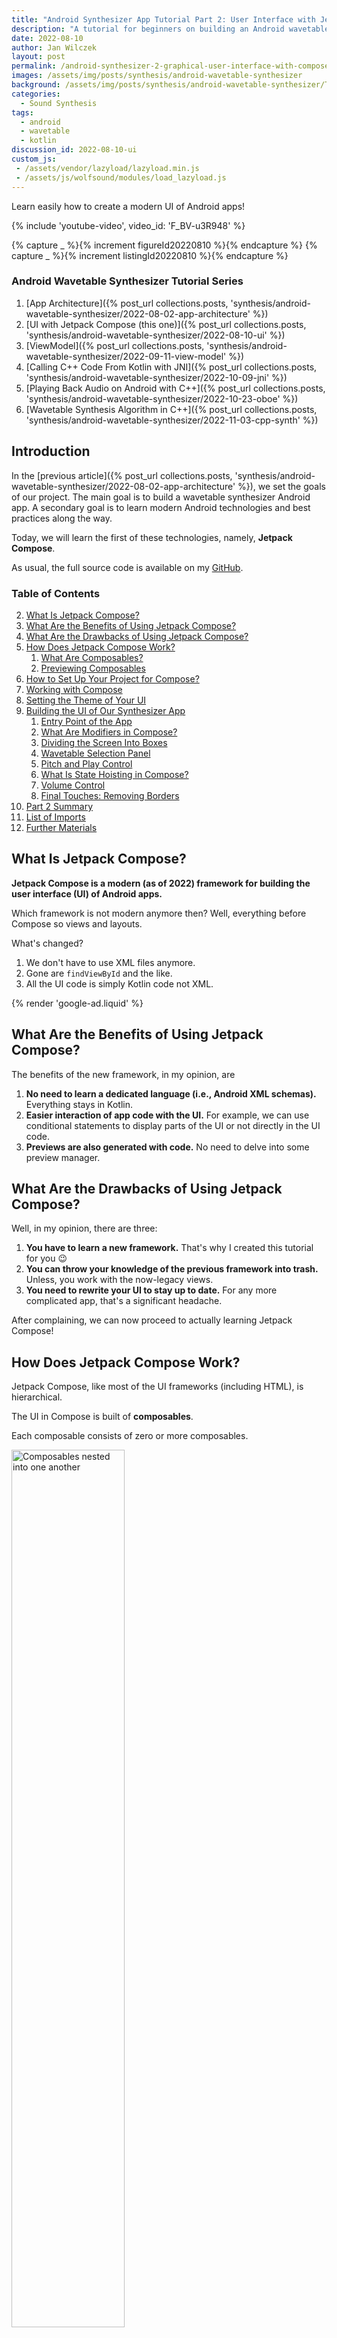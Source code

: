 ```yaml
---
title: "Android Synthesizer App Tutorial Part 2: User Interface with Jetpack Compose"
description: "A tutorial for beginners on building an Android wavetable synthesizer user interface using Compose UI and modern architecture guidelines."
date: 2022-08-10
author: Jan Wilczek
layout: post
permalink: /android-synthesizer-2-graphical-user-interface-with-compose/
images: /assets/img/posts/synthesis/android-wavetable-synthesizer
background: /assets/img/posts/synthesis/android-wavetable-synthesizer/Thumbnail.webp
categories:
  - Sound Synthesis
tags:
  - android
  - wavetable
  - kotlin
discussion_id: 2022-08-10-ui
custom_js:
 - /assets/vendor/lazyload/lazyload.min.js
 - /assets/js/wolfsound/modules/load_lazyload.js
---
```

Learn easily how to create a modern UI of Android apps!

{% include 'youtube-video', video_id: 'F_BV-u3R948' %}

{% capture _ %}{% increment figureId20220810  %}{% endcapture %}
{% capture _ %}{% increment listingId20220810  %}{% endcapture %}

### Android Wavetable Synthesizer Tutorial Series

1. [App Architecture]({% post_url collections.posts, 'synthesis/android-wavetable-synthesizer/2022-08-02-app-architecture' %})
2. [UI with Jetpack Compose (this one)]({% post_url collections.posts, 'synthesis/android-wavetable-synthesizer/2022-08-10-ui' %})
3. [ViewModel]({% post_url collections.posts, 'synthesis/android-wavetable-synthesizer/2022-09-11-view-model' %})
4. [Calling C++ Code From Kotlin with JNI]({% post_url collections.posts, 'synthesis/android-wavetable-synthesizer/2022-10-09-jni' %})
5. [Playing Back Audio on Android with C++]({% post_url collections.posts, 'synthesis/android-wavetable-synthesizer/2022-10-23-oboe' %})
6. [Wavetable Synthesis Algorithm in C++]({% post_url collections.posts, 'synthesis/android-wavetable-synthesizer/2022-11-03-cpp-synth' %})

## Introduction

In the [previous article]({% post_url collections.posts, 'synthesis/android-wavetable-synthesizer/2022-08-02-app-architecture' %}), we set the goals of our project. The main goal is to build a wavetable synthesizer Android app. A secondary goal is to learn modern Android technologies and best practices along the way.

Today, we will learn the first of these technologies, namely, **Jetpack Compose**.

As usual, the full source code is available on my [GitHub](https://github.com/JanWilczek/android-wavetable-synthesizer).

### Table of Contents

2. [What Is Jetpack Compose?](#what-is-jetpack-compose)
3. [What Are the Benefits of Using Jetpack Compose?](#what-are-the-benefits-of-using-jetpack-compose)
4. [What Are the Drawbacks of Using Jetpack Compose?](#what-are-the-drawbacks-of-using-jetpack-compose)
5. [How Does Jetpack Compose Work?](#how-does-jetpack-compose-work)
   1. [What Are Composables?](#what-are-composables)
   2. [Previewing Composables](#previewing-composables)
6. [How to Set Up Your Project for Compose?](#how-to-set-up-your-project-for-compose)
7. [Working with Compose](#working-with-compose)
8. [Setting the Theme of Your UI](#setting-the-theme-of-your-ui)
9. [Building the UI of Our Synthesizer App](#building-the-ui-of-our-synthesizer-app)
   1. [Entry Point of the App](#entry-point-of-the-app)
   2. [What Are Modifiers in Compose?](#what-are-modifiers-in-compose)
   3. [Dividing the Screen Into Boxes](#dividing-the-screen-into-boxes)
   4. [Wavetable Selection Panel](#wavetable-selection-panel)
   5. [Pitch and Play Control](#pitch-and-play-control)
   6. [What Is State Hoisting in Compose?](#what-is-state-hoisting-in-compose)
   7. [Volume Control](#volume-control)
   8. [Final Touches: Removing Borders](#final-touches-removing-borders)
10. [Part 2 Summary](#part-2-summary)
11. [List of Imports](#list-of-imports)
12. [Further Materials](#further-materials)

## What Is Jetpack Compose?

**Jetpack Compose is a modern (as of 2022) framework for building the user interface (UI) of Android apps.**

Which framework is not modern anymore then? Well, everything before Compose so views and layouts.

What's changed?

1. We don't have to use XML files anymore.
2. Gone are `findViewById` and the like.
3. All the UI code is simply Kotlin code not XML.

{% render 'google-ad.liquid' %}

## What Are the Benefits of Using Jetpack Compose?

The benefits of the new framework, in my opinion, are

1. **No need to learn a dedicated language (i.e., Android XML schemas).** Everything stays in Kotlin.
2. **Easier interaction of app code with the UI.** For example, we can use conditional statements to display parts of the UI or not directly in the UI code.
3. **Previews are also generated with code.** No need to delve into some preview manager.

## What Are the Drawbacks of Using Jetpack Compose?

Well, in my opinion, there are three:

1. **You have to learn a new framework.** That's why I created this tutorial for you 😉
2. **You can throw your knowledge of the previous framework into trash.** Unless, you work with the now-legacy views.
3. **You need to rewrite your UI to stay up to date.** For any more complicated app, that's a significant headache.

After complaining, we can now proceed to actually learning Jetpack Compose!

## How Does Jetpack Compose Work?

Jetpack Compose, like most of the UI frameworks (including HTML), is hierarchical.

The UI in Compose is built of **composables**.

Each composable consists of zero or more composables.

<div markdown="0">
<img class="lazyload" data-src="{{ images | append: "/composables.svg" }}" alt="Composables nested into one another" width="60%">
</div>

_Figure {% increment figureId20220810 %}. Composables are nested within each other building hierarchies._

By *composing composables* we can create any arbitrarily complex UI.

### What Are Composables?

Composables are simply Kotlin functions.

Within these functions we define what's inside of our composables.

_Listing {% increment listingId20220810  %}_
```kotlin
@Composable
fun SomeComposable(
   modifier: Modifier = Modifier
) {
   Column(
       horizontalAlignment = Alignment.CenterHorizontally,
       modifier = modifier
   ) {
       Image(
           //..
       )
       Text(
           //..
       )
   }
}
```

At the lowest level of the code written by developers, the composables contain the composable delivered by the Compose framework such as `Button`, `Text`, etc.

### Previewing Composables

What is great about composables is that we can preview them easily, which was not the case for views. Yes, we could preview views but it wasn't easy to display just parts of them without creating multiple files. With Compose, we can go as deep or as shallow as we want to.

_Listing {% increment listingId20220810  %}_
```kotlin
@Preview(showBackground = true, backgroundColor = 0xFFFFFF)
@Composable
fun SomeComposablePreview() {
    SomeComposable()
}
```

## How to Set Up Your Project for Compose?

In this demonstration, I am using Android Studio Chipmunk 2021.2.1 Patch 1.

To create a Compose application, in Android Studio:

1. In the top menu bar, click **File -> New -> New Project...**.
2. In the newly opened window, click **Empty Compose Activity** and then **Next**.
   <div markdown="0">
   <img class="lazyload" data-src="{{ images | append: "/NewProject.webp" }}" alt="New project window of Android Studio">
   </div>
   _Figure {% increment figureId20220810 %}. New project window of Android Studio._
1. Give a name to your application and the package. In our tutorial, these are "Wavetable Synthesizer" and "com.thewolfsound.wavetablesynthesizer" respectively. Also choose the location for your project files.
   <div markdown="0">
   <img class="lazyload" data-src="{{ images | append: "/ProjectSetup.webp" }}" alt="Project setup window of Android Studio">
   </div>
   _Figure {% increment figureId20220810 %}. Setup of an empty Compose activity._
1. Click **Finish**.

Congratulations! You have just generated a Compose project 😎

## Working with Compose

You should have obtained a file named *MainActivity.kt*. This file shows you how to build a simple composable and how to preview it.

In general, you create a composable by annotating a function with the `@Composable` annotation.

_Listing {% increment listingId20220810  %}_
```kotlin
@Composable
fun Greeting() {
    Text(text = "Hello, World!")
}
```

You can preview the composable by writing another function and annotating it with the `@Preview` annotation.

Previews must be composables as well so you also need to prefix them with the `@Composable` annotation.

_Listing {% increment listingId20220810  %}_
```kotlin
@Preview(showBackground = true)
@Composable
fun DefaultPreview() {
    WavetableSynthesizerTheme {
        Greeting()
    }
}
```
## Setting the Theme of Your UI

`WavetableSynthesizerTheme` is a theme of your app defined in `ui.theme` subpackage in the file *Theme.kt*. The theme contains colors, fonts, and shapes your app should use.

For now, we will change the colors to match WolfSound's visual identity. For this, we need to edit the file *Color.kt*.

_Listing {% increment listingId20220810  %}_
```kotlin
package com.thewolfsound.wavetablesynthesizer.ui.theme

import androidx.compose.ui.graphics.Color

val WolfSoundOrange = Color(0xFFEF7600)
val WolfSoundDarkOrange = Color(0xFF854200)
val WolfSoundGray = Color(0xFF7C7C7C)
```

We can now edit the *Theme.kt* file. There, we replace the previous definitions of palettes with our own ones.

_Listing {% increment listingId20220810  %}_
```kotlin
//...
private val DarkColorPalette = darkColors(
    primary = WolfSoundOrange,
    primaryVariant = WolfSoundDarkOrange,
    secondary = WolfSoundGray
)

private val LightColorPalette = lightColors(
    primary = WolfSoundOrange,
    primaryVariant = WolfSoundDarkOrange,
    secondary = WolfSoundGray
)
//...
```

The remaining default code in the file can stay as it was generated.

## Building the UI of Our Synthesizer App

Let me show you how the UI of our synthesizer will look like at the end.

<div markdown="0">
<img class="lazyload" data-src="{{ images | append: "/SynthesizerUI.webp" }}" alt="Graphical user interface of the synthesizer app">
</div>

_Figure {% increment figureId20220810 %}. Graphical user interface of the synthesizer app we are going to build._

To build it, we can follow a top-down approach or a bottom-up approach.

I prefer the former because I find it easier to divide the UI mentally into boxes.

### Entry Point of the App

Instead of using previews, we will be building our app on the emulator because it's fast and easy to set up for the landscape orientation.

The entry point of our application is the `onCreate()` method of `MainActivity` class. So let's replace the generated code with the following one.

_Listing {% increment listingId20220810  %}_
```kotlin
class MainActivity : ComponentActivity() {

    override fun onCreate(savedInstanceState: Bundle?) {
        super.onCreate(savedInstanceState)
        requestedOrientation = ActivityInfo.SCREEN_ORIENTATION_LANDSCAPE
        setContent {
            WavetableSynthesizerTheme {
                Surface(modifier = Modifier.fillMaxSize(),
                    color = MaterialTheme.colors.background) {
                    WavetableSynthesizerApp(Modifier)
                }
            }
        }
    }
}

@Composable
fun WavetableSynthesizerApp(
    modifier: Modifier
) {
}
```

Let's comment on this code a little bit.

1. `super.onCreate(savedInstanceState)` was generated by default so we leave it as it is.
2. `requestedOrientation` allows us to enforce a particular screen orientation of our activity. In this case, it is the landscape orientation.
3. `setContent` is a special method within which we can place our composables. As you can see, we put there a `Surface` (which is a composable shipped with Compose) wrapped in our theme class.
4. `Surface` contains our first own composable, namely, the now-empty `WavetableSynthesizerApp`.

After compiling and running this, you should obtain a blank screen. But working! 😄

Here, you can see **the first rule of composables:**

> Curly braces (`{` and `}`) after a composable call define **what's inside** a composable.

In this way, we can nest composables. Remember, that we cannot nest anything else than composables.

After this success, let's divide our UI into more fine-grained parts.

### What Are Modifiers in Compose?

You may be wondering why we pass a `Modifier` instance into our composables. This allows us to modify them from outside without changing the code. I am using it here just to demonstrate it as a recommended best practice.

We'll soon use the modifiers to fill rows and columns relative to their sizes.

### Dividing the Screen Into Boxes

We will now divide our emulator's screen into boxes that correspond to the parts of the UI.

That's how our main composable looks now

_Listing {% increment listingId20220810  %}_
```kotlin
@Composable
fun WavetableSynthesizerApp(
    modifier: Modifier
) {
        Column(
            modifier = modifier.fillMaxSize(),
            horizontalAlignment = Alignment.CenterHorizontally,
            verticalArrangement = Arrangement.Top,
        ) {
            // These two composables will be shortly defined
            WavetableSelectionPanel(modifier)
            ControlsPanel(modifier)
        }
}
```

In essence, we filled the whole screen with a single column with a specific horizontal alignment and vertical arrangement.

Inside the `Column`, which is Compose's container type, we put two more composables: `WavetableSelctionPanel` and `ControlsPanel`. As these are placed one after the other, they are treated by Compose as one level of the hierarchy. This is **the second and final rule of composables**.

In this case, we have a column where the first element starting from the top is `WavetableSelctionPanel` and the second is `ControlsPanel`. These two composables are centered horizontally.

We can now define these two composables.

_Listing {% increment listingId20220810  %}_
```kotlin
@Composable
private fun WavetableSelectionPanel(
    modifier: Modifier
) {
    Row(
        modifier = modifier
            .fillMaxWidth()
            .fillMaxHeight(0.5f)
            .border(BorderStroke(5.dp, Color.Black)),
        horizontalArrangement = Arrangement.SpaceEvenly,
        verticalAlignment = Alignment.CenterVertically
    ) {
        Column(
            modifier = modifier
                .fillMaxWidth()
                .fillMaxHeight()
                .border(BorderStroke(5.dp, Color.Black)),
            verticalArrangement = Arrangement.SpaceEvenly,
            horizontalAlignment = Alignment.CenterHorizontally
        ) {
            Text("Wavetable selection panel")
        }
    }
}

@Composable
private fun ControlsPanel(
    modifier: Modifier
) {
    Row(
        modifier = modifier
            .fillMaxWidth()
            .fillMaxHeight()
            .border(BorderStroke(5.dp, Color.Black)),
        horizontalArrangement = Arrangement.Center,
        verticalAlignment = Alignment.CenterVertically
    ) {
        Column(
            modifier = modifier
                .fillMaxHeight()
                .fillMaxWidth(0.7f)
                .border(BorderStroke(5.dp, Color.Black)),
            horizontalAlignment = Alignment.CenterHorizontally
        ) {
            Text("Pitch and play control")
        }
        Column(
            verticalArrangement = Arrangement.Center,
            horizontalAlignment = Alignment.CenterHorizontally,
            modifier = modifier
                .fillMaxWidth()
                .fillMaxHeight()
                .border(BorderStroke(5.dp, Color.Black))
        ) {
            Text("Volume control")
        }
    }
}
```

As you can see, I put rows and columns with specified relative widths and heights to fill our screen.

I intentionally added a thick border to see show you how our columns are placed.

Here's the result.

<div markdown="0">
<img class="lazyload" data-src="{{ images | append: "/InitialBoxes.webp" }}" alt="Initial version of the UI with rows and columns">
</div>

_Figure {% increment figureId20220810 %}. App's UI divided into rows and columns with borders._

Now, let's fill these boxes!

### Wavetable Selection Panel

To create clickable buttons with wavetable names (which will alter the timbre of our synthesizer) we put inside the following two composables.

_Listing {% increment listingId20220810  %}_
```kotlin
// inside WavetableSelectionPanel composable
Text(stringResource(R.string.wavetable))
WavetableSelectionButtons(modifier)
//...

@Composable
private fun WavetableSelectionButtons(
    modifier: Modifier
) {
    Row(
        modifier = modifier.fillMaxWidth(),
        horizontalArrangement = Arrangement.SpaceEvenly
    ) {
        for (wavetable in arrayOf("Sine", "Triangle", "Square", "Saw")) {
            WavetableButton(
                modifier = modifier,
                onClick = {},
                label = wavetable)
        }
    }
}

@Composable
private fun WavetableButton(
    modifier: Modifier,
    onClick: () -> Unit,
    label: String,
) {
    Button(modifier = modifier, onClick = onClick) {
        Text(label)
    }
}
```

In order for the above code to work, you need to modify the strings resource file (*res/values/strings.xml*).

_Listing {% increment listingId20220810  %}_
```xml
<resources>
    <string name="app_name">Wavetable Synthesizer</string>
    <string name="wavetable">Wavetable</string>
</resources>
```

Inside our `WavetableSelectionPanel` we a put a title (`Text` composable) and another panel with buttons (`Button` composables).

As you can see in `WavetableSelectionButtons`, we can **iteratively place composables**. How cool is that?

The array I used there is just temporary; we will have a proper `Wavetable` class later on.

Additionally, we pass an empty `onClick` callback because we don't define any logic yet.

Our UI should now look like this:

<div markdown="0">
<img class="lazyload" data-src="{{ images | append: "/WavetableSelectionPanelComplete.webp" }}" alt="UI with wavetable selection buttons in the upper half">
</div>

_Figure {% increment figureId20220810 %}. App's UI with a complete wavetable selection panel._

### Pitch and Play Control

To control the fundamental frequency we will use a simple slider. To control the playback we will use a Play/Stop button.

For this we replace the "Pitch and Play Control" `Text` composable with two new ones: `PitchControl` and `PlayControl`.

_Listing {% increment listingId20220810  %}_
```kotlin
// Inside ControlsPanel, instead of Text("Pitch and play control")
PitchControl(modifier)
PlayControl(modifier)
//...

@Composable
private fun PitchControl(
    modifier: Modifier
) {
    val sliderPosition = rememberSaveable { mutableStateOf(300F) }

    PitchControlContent(
        modifier = modifier,
        pitchControlLabel = stringResource(R.string.frequency),
        value = sliderPosition.value,
        onValueChange = {
            sliderPosition.value = it
        },
        valueRange = 20F..3000F,
        frequencyValueLabel = stringResource(R.string.frequency_value,
                                             sliderPosition.value)
    )
}

@Composable
private fun PitchControlContent(
    modifier: Modifier,
    pitchControlLabel: String,
    value: Float,
    onValueChange: (Float) -> Unit,
    valueRange: ClosedFloatingPointRange<Float>,
    frequencyValueLabel: String
) {
    Text(pitchControlLabel, modifier = modifier)
    Slider(modifier = modifier,
           value = value,
           onValueChange = onValueChange,
           valueRange = valueRange)
    Row(
        modifier = modifier,
        horizontalArrangement = Arrangement.Center
    ) {
        Text(modifier = modifier, text = frequencyValueLabel)
    }
}

@Composable
private fun PlayControl(modifier: Modifier) {
    Button(modifier = modifier,
        onClick = {}) {
        Text(stringResource(R.string.play))
    }
}
```

The above code requires adding the following strings to *res/values/strings.xml*:

_Listing {% increment listingId20220810  %}_
```xml
<string name="play">Play</string>
<string name="frequency">Frequency</string>
<string name="frequency_value">%.1f Hz</string>
```

What has happened here?

The `PlayControl` is just a simple button with a text and no action on click.

However, the slider is a different thing. You may notice right away that we have separate `PitchControl` and `PitchControlContent`. Why is that?

In essence, `PitchControlContent` is a **stateless composable**. It is *just* the UI, nothing more. It does not handle any logic, it does not update any variables. It defines the elements inside passively, we could say.

On the other hand, `PitchControl` holds all the UI state related to `PitchControlContent`.

It defines the content of all the labels that `PitchControlContent` should display. It passes the `OnValueChange` listener. It defines the slider's range. It formats the frequency label.

But most importantly, it **remembers the mutable state of the slider position**.

This is an example of the so-called **state hoisting**.

### What Is State Hoisting in Compose?

**State hoisting** means that a composable is given its state "from the outside". That includes the content of its labels, the values of its sliders, the callbacks it should invoke on clicking or dragging, etc.

The reason of hoisting the state outside of a composable is that it makes the composable easier to test. The composables without a state are called **stateless composables**.

In our example, `PitchControlContent` is a stateless composable and `PitchControl` is hoisting its state.

In the [next part of the tutorial]({% post_url collections.posts, 'synthesis/android-wavetable-synthesizer/2022-09-11-view-model' %}), we will hoist the state using `ViewModel`s but for now let's keep it simple.

The important part of the state hoisting is this line:

_Listing {% increment listingId20220810  %}_
```kotlin
val sliderPosition = rememberSaveable { mutableStateOf(300F) }
```

Here we define an instance of a class `MutableState<Float>`.

The `mutableStateOf` part creates the `MutableState` instance with an initial value, which in our case is 300 (as a floating-point number).

The `rememberSaveable` part remembers the current value even if our app goes into the background or the UI is reconfigured. The state will be "forgotten" only if we close the app.

If we remove the `mutableStateOf` part, we won't be able to change the value of the slider; the Compose framework will always set its value to 300 on UI recomposition.

If we remove the `rememberSaveable` part, we won't be able to change the value of the slider either; this time the Compose framework  won't know that this is a state that it should observe and cause a UI recomposition if it changes (we change it in `onValueChange` listener when the slider position changes). So `sliderPosition`'s value may change underneath (I actually haven't tested that) but the change won't be displayed.

We will revisit these concepts in the [next part]({% post_url collections.posts, 'synthesis/android-wavetable-synthesizer/2022-09-11-view-model' %}), when we deal with `ViewModel`s.

### Volume Control

The last part of the UI is the volume control.

We replace `Text("Volume control")` with `VolumeControl(modifier)` in `ControlsPanel` and add the following code to *MainActivity.kt*.

_Listing {% increment listingId20220810  %}_
```kotlin
@Composable
private fun VolumeControl(modifier: Modifier) {
    val volume = rememberSaveable { mutableStateOf(0F) }

    VolumeControlContent(
        modifier = modifier,
        volume = volume.value,
        volumeRange = -60F..0F,
        onValueChange = { volume.value = it })
}

@Composable
private fun VolumeControlContent(
    modifier: Modifier,
    volume: Float,
    volumeRange: ClosedFloatingPointRange<Float>,
    onValueChange: (Float) -> Unit
) {
    // The volume slider should take around 1/4 of the screen height
    val screenHeight = LocalConfiguration.current.screenHeightDp
    val sliderHeight = screenHeight / 4

    Icon(imageVector = Icons.Filled.VolumeUp, contentDescription = null)
    Column(
        modifier = modifier
            .fillMaxWidth()
            .fillMaxHeight(0.8f)
            .offset(y = 40.dp),
        horizontalAlignment = Alignment.CenterHorizontally,
        verticalArrangement = Arrangement.SpaceBetween
    )
    {
        Slider(
            value = volume,
            onValueChange = onValueChange,
            modifier = modifier
                .width(sliderHeight.dp)
                .rotate(270f),
            valueRange = volumeRange
        )
    }
    Icon(imageVector = Icons.Filled.VolumeMute, contentDescription = null)
}
```

The usage of icons requires us to add the following dependency to the *build.gradle* file of our `app` module:

_Listing {% increment listingId20220810  %}_
```gradle
dependencies {
    implementation "androidx.compose.material:material-icons-extended:$compose_version"
}
```

where `compose_version` variable is `1.1.1` in my case.

Here again `VolumeControlContent` is a stateless composable and `VolumeControl` hoists its state (the position of the slider).

Because Compose does not support vertical sliders, I had to come up with a little bit hacky code to have one. But it works perfectly 😉

In essence I make a slider which takes 1/4 of the screen's height (remember that we are in the landscape orientation) and is rotated by 270 degrees.

The range of the volume slider is from -60 to 0 because these are the values in decibels that we will use.

### Final Touches: Removing Borders

That's the current look of our UI:

<div markdown="0">
<img class="lazyload" data-src="{{ images | append: "/FinalDesignWithBoxes.webp" }}" alt="Final look of the app UI with column borders">
</div>

_Figure {% increment figureId20220810 %}. The final look of the app UI but still with borders._

We can remove all `border` modifiers to obtain the final look:

<div markdown="0">
<img class="lazyload" data-src="{{ images | append: "/FinalDesign.webp" }}" alt="Final look of the app UI">
</div>

_Figure {% increment figureId20220810 %}. The final look of the app UI._

The full source code of the *MainActivity.kt* file and the resources files can be found on my [GitHub](https://github.com/JanWilczek/android-wavetable-synthesizer).

## Part 2 Summary

In the second part of the tutorial, we discussed

* how to implement the user interface with buttons, sliders, labels, and icons using Jetpack Compose,
* we defined the theme of our app,
* explained what are composables,
* how to compose them,
* what are stateless composables,
* what is state hoisting,
* and when a recomposition happens.

If you want to check out my guidelines on what knowledge is needed to write sound-processing software, [download my free audio plugin developer checklist]({% link collections.all, 'single-pages/checklist.html' %}).

Up next: [defining our connection to the model with `ViewModel`s]({% post_url collections.posts, 'synthesis/android-wavetable-synthesizer/2022-09-11-view-model' %})!

## List of Imports

Here is the list of the import statements in *MainActivity.kt* as of this tutorial:

_Listing {% increment listingId20220810  %}_
```kotlin
import android.content.pm.ActivityInfo
import android.os.Bundle
import androidx.activity.ComponentActivity
import androidx.activity.compose.setContent
import androidx.compose.foundation.layout.*
import androidx.compose.material.*
import androidx.compose.material.icons.Icons
import androidx.compose.material.icons.filled.VolumeMute
import androidx.compose.material.icons.filled.VolumeUp
import androidx.compose.runtime.*
import androidx.compose.runtime.saveable.rememberSaveable
import androidx.compose.ui.Alignment
import androidx.compose.ui.Modifier
import androidx.compose.ui.draw.rotate
import androidx.compose.ui.platform.LocalConfiguration
import androidx.compose.ui.res.stringResource
import androidx.compose.ui.tooling.preview.Devices
import androidx.compose.ui.tooling.preview.Preview
import androidx.compose.ui.unit.dp
import com.thewolfsound.wavetablesynthesizer.ui.theme.WavetableSynthesizerTheme
```

I sometimes find it confusing what to import so I included all the imports from *MainActivity.kt* here for your convenience 😉

## Further Materials

If you want to learn the basics of Compose, I recommend doing [this codelab from Google](https://developer.android.com/codelabs/jetpack-compose-layouts). I found it very approachable for beginners.

If you want to understand the concept of state hoisting, I recommend watching [this video by Alejandra Stamato and Manuel Vivo](https://youtu.be/PMMY23F0CFg). It is a bit lengthy and maybe not as cleanly explained but still, in the end, you will understand the concept fully.
